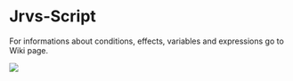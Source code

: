 # Jrvs-Script

For informations about conditions, effects, variables and expressions go to Wiki page.

<img src="http://i.imgur.com/NkhFCOh.png"/>
